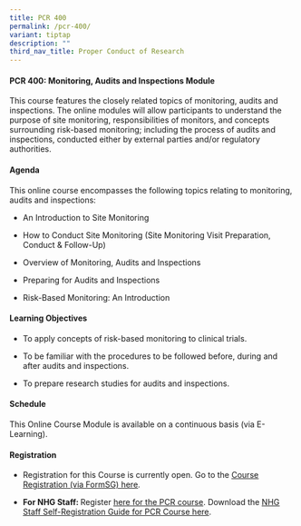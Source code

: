 ```yaml
---
title: PCR 400
permalink: /pcr-400/
variant: tiptap
description: ""
third_nav_title: Proper Conduct of Research
---
```

<h4><strong>PCR 400: Monitoring, Audits and Inspections Module</strong></h4>
<p>This course features the closely related topics of monitoring, audits
and inspections. The online modules will allow participants to understand
the purpose of site monitoring, responsibilities of monitors, and concepts
surrounding risk-based monitoring; including the process of audits and
inspections, conducted either by external parties and/or regulatory authorities.</p>
<h4><strong>Agenda</strong></h4>
<p>This online course encompasses the following topics relating to monitoring,
audits and inspections:</p>
<ul data-tight="true" class="tight">
<li>
<p>An Introduction to Site Monitoring</p>
</li>
<li>
<p>How to Conduct Site Monitoring (Site Monitoring Visit Preparation, Conduct
&amp; Follow-Up)</p>
</li>
<li>
<p>Overview of Monitoring, Audits and Inspections</p>
</li>
<li>
<p>Preparing for Audits and Inspections</p>
</li>
<li>
<p>Risk-Based Monitoring: An Introduction</p>
</li>
</ul>
<h4><strong>Learning Objectives</strong></h4>
<ul data-tight="true" class="tight">
<li>
<p>To apply concepts of risk-based monitoring to clinical trials.</p>
</li>
<li>
<p>To be familiar with the procedures to be followed before, during and after
audits and inspections.</p>
</li>
<li>
<p>To prepare research studies for audits and inspections.</p>
</li>
</ul>
<h4><strong>Schedule</strong></h4>
<p>This Online Course Module is available on a continuous basis (via E-Learning).</p>
<h4><strong>Registration</strong></h4>
<ul data-tight="true" class="tight">
<li>
<p>Registration for this Course is currently open. Go to the <a href="https://form.gov.sg/66177cd0a14ba8cd75876ca4" rel="noopener nofollow" target="_blank"><u>Course Registration (via FormSG) here</u></a>.</p>
</li>
<li>
<p><strong>For NHG Staff: </strong>Register <a href="https://elearn.sg/nhg/Login/Login.aspx" rel="noopener nofollow" target="_blank"><u>here for the PCR course</u></a>.
Download the <a href="https://staging.d2xg4pfdtrypjl.amplifyapp.com/files/Training%20Files/PCR%20Course/NHG_Staff_Registration_Guide_for_PCR_Modules_v11_Jun_2024.pdf" rel="noopener noreferrer nofollow" target="_blank"><u>NHG Staff Self-Registration Guide for PCR Course here</u></a>.</p>
</li>
</ul>
<p></p>